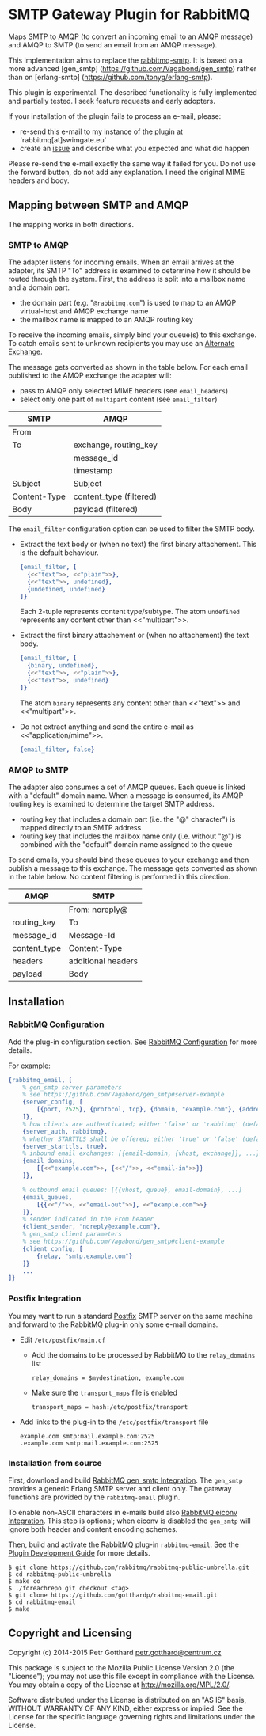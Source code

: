 # SMTP Gateway Plugin for RabbitMQ
Maps SMTP to AMQP (to convert an incoming email to an AMQP message) and AMQP
to SMTP (to send an email from an AMQP message).

This implementation aims to replace the [rabbitmq-smtp](https://github.com/rabbitmq/rabbitmq-smtp).
It is based on a more advanced [gen_smtp] (https://github.com/Vagabond/gen_smtp)
rather than on [erlang-smtp] (https://github.com/tonyg/erlang-smtp).

This plugin is experimental. The described functionality is fully implemented
and partially tested. I seek feature requests and early adopters.

If your installation of the plugin fails to process an e-mail, please:
 * re-send this e-mail to my instance of the plugin at 'rabbitmq[at]swimgate.eu'
 * create an [issue](https://github.com/gotthardp/rabbitmq-email/issues) and
   describe what you expected and what did happen

Please re-send the e-mail exactly the same way it failed for you. Do not use the
forward button, do not add any explanation. I need the original MIME headers and body.


## Mapping between SMTP and AMQP

The mapping works in both directions.

### SMTP to AMQP

The adapter listens for incoming emails. When an email arrives at the adapter,
its SMTP "To" address is examined to determine how it should be routed through
the system. First, the address is split into a mailbox name and a domain part.

 - the domain part (e.g. "`@rabbitmq.com`") is used to map to an
   AMQP virtual-host and AMQP exchange name
 - the mailbox name is mapped to an AMQP routing key

To receive the incoming emails, simply bind your queue(s) to this exchange. To
catch emails sent to unknown recipients you may use an
[Alternate Exchange](http://www.rabbitmq.com/ae.html).

The message gets converted as shown in the table below. For each email published
to the AMQP exchange the adapter will:
 - pass to AMQP only selected MIME headers (see `email_headers`)
 - select only one part of `multipart` content (see `email_filter`)

  SMTP                   | AMQP
 ------------------------|------------------------
  From                   |
  To                     | exchange, routing_key
                         | message_id
                         | timestamp
  Subject                | Subject
  Content-Type           | content_type (filtered)
  Body                   | payload (filtered)

The `email_filter` configuration option can be used to filter the SMTP body.

 - Extract the text body or (when no text) the first binary attachement.
   This is the default behaviour.

   ```erlang
   {email_filter, [
     {<<"text">>, <<"plain">>},
     {<<"text">>, undefined},
     {undefined, undefined}
   ]}
   ```

   Each 2-tuple represents content type/subtype.
   The atom `undefined` represents any content other than <<"multipart">>.

 - Extract the first binary attachement or (when no attachement) the text body.

   ```erlang
   {email_filter, [
     {binary, undefined},
     {<<"text">>, <<"plain">>},
     {<<"text">>, undefined}
   ]}
   ```

   The atom `binary` represents any content other than <<"text">> and <<"multipart">>.

 - Do not extract anything and send the entire e-mail as <<"application/mime">>.

   ```erlang
   {email_filter, false}
   ```

### AMQP to SMTP

The adapter also consumes a set of AMQP queues. Each queue is linked with a
"default" domain name. When a message is consumed, its AMQP routing key is
examined to determine the target SMTP address.

 - routing key that includes a domain part (i.e. the "@" character") is mapped
   directly to an SMTP address
 - routing key that includes the mailbox name only (i.e. without "@") is combined
   with the "default" domain name assigned to the queue

To send emails, you should bind these queues to your exchange and then publish
a message to this exchange. The message gets converted as shown in the table
below. No content filtering is performed in this direction.

  AMQP                   | SMTP
 ------------------------|------------------------
                         | From: noreply@<domain>
  routing_key            | To
  message_id             | Message-Id
  content_type           | Content-Type
  headers                | additional headers
  payload                | Body


## Installation

### RabbitMQ Configuration
Add the plug-in configuration section. See
[RabbitMQ Configuration](https://www.rabbitmq.com/configure.html) for more details.

For example:
```erlang
{rabbitmq_email, [
    % gen_smtp server parameters
    % see https://github.com/Vagabond/gen_smtp#server-example
    {server_config, [
        [{port, 2525}, {protocol, tcp}, {domain, "example.com"}, {address,{0,0,0,0}}]
    ]},
    % how clients are authenticated; either 'false' or 'rabbitmq' (default)
    {server_auth, rabbitmq},
    % whether STARTTLS shall be offered; either 'true' or 'false' (default)
    {server_starttls, true},
    % inbound email exchanges: [{email-domain, {vhost, exchange}}, ...}
    {email_domains,
        [{<<"example.com">>, {<<"/">>, <<"email-in">>}}
    ]},

    % outbound email queues: [{{vhost, queue}, email-domain}, ...]
    {email_queues,
        [{{<<"/">>, <<"email-out">>}, <<"example.com">>}
    ]},
    % sender indicated in the From header
    {client_sender, "noreply@example.com"},
    % gen_smtp client parameters
    % see https://github.com/Vagabond/gen_smtp#client-example
    {client_config, [
        {relay, "smtp.example.com"}
    ]}
    ...
]}
```

### Postfix Integration
You may want to run a standard [Postfix](http://www.postfix.org) SMTP server on
the same machine and forward to the RabbitMQ plug-in only some e-mail domains.

- Edit `/etc/postfix/main.cf`
  - Add the domains to be processed by RabbitMQ to the `relay_domains` list

    ```
    relay_domains = $mydestination, example.com
    ```

  - Make sure the `transport_maps` file is enabled

    ```
    transport_maps = hash:/etc/postfix/transport
    ```

- Add links to the plug-in to the `/etc/postfix/transport` file

  ```
  example.com smtp:mail.example.com:2525
  .example.com smtp:mail.example.com:2525
  ```

### Installation from source

First, download and build
[RabbitMQ gen_smtp Integration](https://github.com/gotthardp/rabbitmq-gen-smtp).
The `gen_smtp` provides a generic Erlang SMTP server and client only. The
gateway functions are provided by the `rabbitmq-email` plugin.

To enable non-ASCII characters in e-mails build also
[RabbitMQ eiconv Integration](https://github.com/gotthardp/rabbitmq-eiconv).
This step is optional; when eiconv is disabled the `gen_smtp` will ignore
both header and content encoding schemes.

Then, build and activate the RabbitMQ plug-in `rabbitmq-email`. See the
[Plugin Development Guide](http://www.rabbitmq.com/plugin-development.html)
for more details.

    $ git clone https://github.com/rabbitmq/rabbitmq-public-umbrella.git
    $ cd rabbitmq-public-umbrella
    $ make co
    $ ./foreachrepo git checkout <tag>
    $ git clone https://github.com/gotthardp/rabbitmq-email.git
    $ cd rabbitmq-email
    $ make


## Copyright and Licensing

Copyright (c) 2014-2015 Petr Gotthard <petr.gotthard@centrum.cz>

This package is subject to the Mozilla Public License Version 2.0 (the "License");
you may not use this file except in compliance with the License. You may obtain a
copy of the License at http://mozilla.org/MPL/2.0/.

Software distributed under the License is distributed on an "AS IS" basis,
WITHOUT WARRANTY OF ANY KIND, either express or implied. See the License for the
specific language governing rights and limitations under the License.
